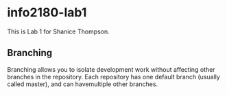 # info2180-lab1
This is Lab 1 for Shanice Thompson.

## Branching
Branching allows you to isolate development work without 
affecting other branches in the repository. Each repository 
has one default branch (usually called master), and can havemultiple other branches.